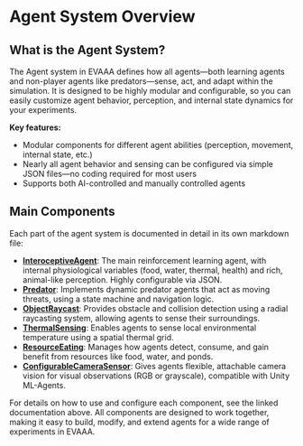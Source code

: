 # Agent System Overview

## What is the Agent System?
The Agent system in EVAAA defines how all agents—both learning agents and non-player agents like predators—sense, act, and adapt within the simulation. It is designed to be highly modular and configurable, so you can easily customize agent behavior, perception, and internal state dynamics for your experiments.

**Key features:**
- Modular components for different agent abilities (perception, movement, internal state, etc.)
- Nearly all agent behavior and sensing can be configured via simple JSON files—no coding required for most users
- Supports both AI-controlled and manually controlled agents

## Main Components
Each part of the agent system is documented in detail in its own markdown file:

- [**InteroceptiveAgent**](./InteroceptiveAgent.md): The main reinforcement learning agent, with internal physiological variables (food, water, thermal, health) and rich, animal-like perception. Highly configurable via JSON.
- [**Predator**](./Predator.md): Implements dynamic predator agents that act as moving threats, using a state machine and navigation logic.
- [**ObjectRaycast**](./ObjectRaycast.md): Provides obstacle and collision detection using a radial raycasting system, allowing agents to sense their surroundings.
- [**ThermalSensing**](./ThermalSensing.md): Enables agents to sense local environmental temperature using a spatial thermal grid.
- [**ResourceEating**](./ResourceEating.md): Manages how agents detect, consume, and gain benefit from resources like food, water, and ponds.
- [**ConfigurableCameraSensor**](./ConfigurableCameraSensor.md): Gives agents flexible, attachable camera vision for visual observations (RGB or grayscale), compatible with Unity ML-Agents.

For details on how to use and configure each component, see the linked documentation above. All components are designed to work together, making it easy to build, modify, and extend agents for a wide range of experiments in EVAAA. 